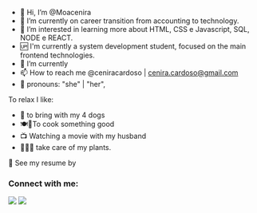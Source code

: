 - 👋 Hi, I’m @Moacenira
- 👀 I’m currently on career transition from accounting to technology.
- 💬 I’m interested in learning more about HTML, CSS e Javascript, SQL, NODE e REACT.
- 🆙 I'm currently a system development student, focused on the main frontend technologies.
- 🌱 I’m currently 
- 📫 How to reach me @ceniracardoso | cenira.cardoso@gmail.com
- 👩 pronouns: "she" | "her",

To relax I like:

- 🐶 to bring with my 4 dogs
- 🍽🍕To cook something good
- 📺 Watching a movie with my husband
- 🌷🌼💐 take care of my plants.


📝 See my resume by

<h3 align="left">Connect with me:</h3>
<div>  
  <a href="https://www.linkedin.com/in/.../" target="_blank"><img src="https://img.shields.io/badge/-LinkedIn-%230077B5?style=for-the-badge&logo=linkedin&logoColor=white" target="_blank"></a> 
 <a href = "mailto:cenira.cardoso@gmail.com"><img src="https://img.shields.io/badge/Gmail-D14836?style=for-the-badge&logo=gmail&logoColor=white" target="_blank"></a>
 </div>


